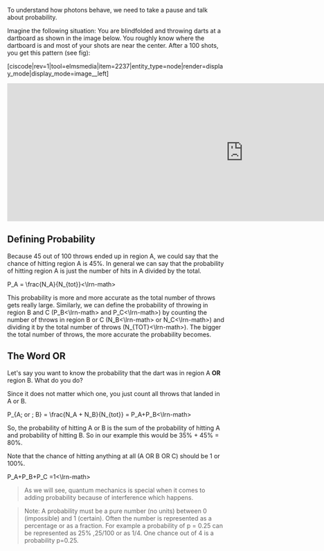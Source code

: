 To understand how photons behave, we need to take a pause and talk about probability.

Imagine the following situation: You are blindfolded and throwing darts at a dartboard as shown in the image below. You roughly know where the dartboard is and most of your shots are near the center. After a 100 shots, you get this pattern (see fig):

[ciscode|rev=1|tool=elmsmedia|item=2237|entity_type=node|render=display_mode|display_mode=image__left]

<iframe src="https://h5p.org/h5p/embed/88836" width="1090" height="319" frameborder="0" allowfullscreen="allowfullscreen"></iframe><script src="https://h5p.org/sites/all/modules/h5p/library/js/h5p-resizer.js" charset="UTF-8"></script>

## Defining Probability

Because 45 out of 100 throws ended up in region A, we could say that the chance of hitting region A is 45%. In general we can say that the probability of hitting region A is just the number of hits in A divided by the total.

<lrn-math>P_A = \frac{N_A}{N_{tot}}<\lrn-math>

This probability is more and more accurate as the total number of throws gets really large. Similarly, we can define the probability of throwing in region B and C (<lrn-math>P_B<\lrn-math> and <lrn-math>P_C<\lrn-math>) by counting the number of throws in region B or C (<lrn-math>N_B<\lrn-math> or <lrn-math>N_C<\lrn-math>) and dividing it by the total number of throws (<lrn-math>N_{TOT}<\lrn-math>). The bigger the total number of throws, the more accurate the probability becomes.

## The Word OR

Let's say you want to know the probability that the dart was in region A **OR** region B. What do you do?

Since it does not matter which one, you just count all throws that landed in A or B.

<lrn-math>P_{A\; or \; B} = \frac{N_A + N_B}{N_{tot}} = P_A+P_B<\lrn-math>

So, the probability of hitting A or B is the sum of the probability of hitting A and probability of hitting B. So in our example this would be 35% + 45% = 80%.

Note that the chance of hitting anything at all (A OR B OR C) should be 1 or 100%.

<lrn-math>P_A+P_B+P_C =1<\lrn-math>

> As we will see, quantum mechanics is special when it comes to adding probability because of interference which happens.

> Note: A probability must be a pure number (no units) between 0 (impossible) and 1 (certain). Often the number is represented as a percentage or as a fraction. For example a probability of p = 0.25 can be represented as 25% ,25/100 or as 1/4. One chance out of 4 is a probability p=0.25.